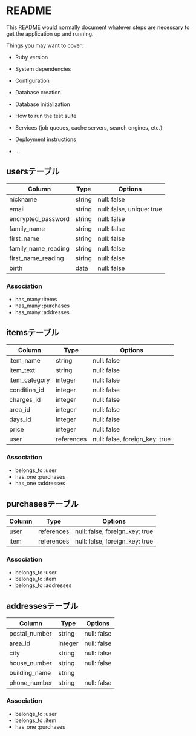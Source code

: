 # README

This README would normally document whatever steps are necessary to get the
application up and running.

Things you may want to cover:

* Ruby version

* System dependencies

* Configuration

* Database creation

* Database initialization

* How to run the test suite

* Services (job queues, cache servers, search engines, etc.)

* Deployment instructions

* ...

## usersテーブル

| Column                | Type    | Options                   |
| --------------------- | ------- | ------------------------- |
| nickname              | string  | null: false               |
| email                 | string  | null: false, unique: true |
| encrypted_password    | string  | null: false               |
| family_name           | string  | null: false               |
| first_name            | string  | null: false               |
| family_name_reading   | string  | null: false               |
| first_name_reading    | string  | null: false               |
| birth                 | data    | null: false               |

### Association
- has_many :items
- has_many :purchases
- has_many :addresses

## itemsテーブル

| Column           | Type       | Options                        |
| ---------------- | ---------- | ------------------------------ |
| item_name        | string     | null: false                    |
| item_text        | string     | null: false                    |
| item_category    | integer    | null: false                    |
| condition_id     | integer    | null: false                    |
| charges_id       | integer    | null: false                    |
| area_id          | integer    | null: false                    |
| days_id          | integer    | null: false                    |
| price            | integer    | null: false                    |
| user             | references | null: false, foreign_key: true |

### Association
- belongs_to :user
- has_one :purchases
- has_one :addresses


## purchasesテーブル

| Column           | Type       | Options                        |
| ---------------- | ---------- | ------------------------------ |
| user             | references | null: false, foreign_key: true |
| item             | references | null: false, foreign_key: true |

### Association
- belongs_to :user
- belongs_to :item
- belongs_to :addresses


## addressesテーブル

| Column           | Type       | Options                        |
| ---------------- | ---------- | ------------------------------ |
| postal_number    | string     | null: false                    |
| area_id          | integer    | null: false                    |
| city             | string     | null: false                    |
| house_number     | string     | null: false                    |
| building_name    | string     |                                |
| phone_number     | string     | null: false                    |

### Association
- belongs_to :user
- belongs_to :item
- has_one :purchases

